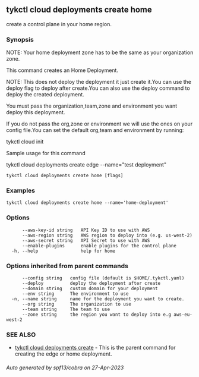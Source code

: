 ## tykctl cloud deployments create home

create a control plane in your home region.

### Synopsis

 
NOTE: Your home deployment zone has to be the same as your organization zone.

This command creates an Home Deployment.

NOTE: This does not deploy the deployment it just create it.You can use the deploy flag to deploy after create.You can also use the deploy command to deploy the created deployment.

You must pass the organization,team,zone and environment you want deploy this deployment.

If you do not pass the org,zone or environment we will use the ones on your config file.You can set the default org,team and environment by running:

tykctl cloud init

Sample usage for this command

tykctl cloud deployments create edge --name="test deployment"


```
tykctl cloud deployments create home [flags]
```

### Examples

```
tykctl cloud deployments create home --name='home-deployment'
```

### Options

```
      --aws-key-id string   API Key ID to use with AWS
      --aws-region string   AWS region to deploy into (e.g. us-west-2)
      --aws-secret string   API Secret to use with AWS
      --enable-plugins      enable plugins for the control plane
  -h, --help                help for home
```

### Options inherited from parent commands

```
      --config string   config file (default is $HOME/.tykctl.yaml)
      --deploy          deploy the deployment after create
      --domain string   custom domain for your deployment
      --env string      The environment to use
  -n, --name string     name for the deployment you want to create.
      --org string      The organization to use
      --team string     The team to use
      --zone string     the region you want to deploy into e.g aws-eu-west-2
```

### SEE ALSO

* [tykctl cloud deployments create](tykctl_cloud_deployments_create.md)	 - This is the parent command for creating the edge or home deployment.

###### Auto generated by spf13/cobra on 27-Apr-2023
